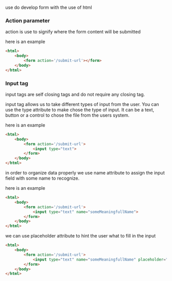 use do develop form with the use of html


### Action parameter 

action is use to signify where the form content will be submitted 

here is an example 
```html 
<html>
	<body>
		<form action='/submit-url'></form>
	</body>
</html>
```

### Input tag 

input tags are self closing tags and do not require any closing tag.

input tag allows us to take different types of input from the user. You can use the type attribute to make chose the type of input. It can be a text, button or a control to chose the file from the users system.

here is an example 
```html 
<html>
	<body>
		<form action='/submit-url'>
			<input type="text">
		</form>
	</body>
</html>
```

in order to organize data properly we use name attribute to assign the input field with some name to recognize.

here is an example

```html 
<html>
	<body>
		<form action='/submit-url'>
			<input type="text" name="someMeaningfullName">
		</form>
	</body>
</html>
```

we can use placeholder attribute to hint the user what to fill in the input

```html 
<html>
	<body>
		<form action='/submit-url'>
			<input type="text" name="someMeaningfullName" placeholder="info you want from user">
		</form>
	</body>
</html>
```


